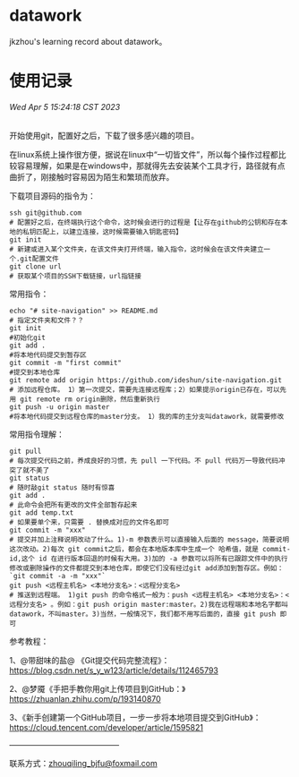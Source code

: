 # datawork


jkzhou's learning record about datawork。



# 使用记录

###### Wed Apr 5 15:24:18 CST 2023

开始使用git，配置好之后，下载了很多感兴趣的项目。

在linux系统上操作很方便，据说在linux中“一切皆文件”，所以每个操作过程都比较容易理解，如果是在windows中，那就得先去安装某个工具才行，路径就有点曲折了，刚接触时容易因为陌生和繁琐而放弃。



下载项目源码的指令为：

```shell
ssh git@github.com 
# 配置好之后，在终端执行这个命令，这时候会进行的过程是【让存在github的公钥和存在本地的私钥匹配上，以建立连接，这时候需要输入钥匙密码】
git init 
# 新建或进入某个文件夹，在该文件夹打开终端，输入指令，这时候会在该文件夹建立一个.git配置文件
git clone url 
# 获取某个项目的SSH下载链接，url指链接
```

常用指令：

```shell
echo "# site-navigation" >> README.md 
# 指定文件夹和文件？？
git init 
#初始化git
git add . 
#将本地代码提交到暂存区
git commit -m "first commit" 
#提交到本地仓库
git remote add origin https://github.com/ideshun/site-navigation.git 
# 添加远程仓库。 1）第一次提交，需要先连接远程库；2）如果提示origin已存在，可以先用 git remote rm origin删除，然后重新执行
git push -u origin master 
#将本地代码提交到远程仓库的master分支。 1）我的库的主分支叫datawork，就需要修改
```

常用指令理解：

```shell
git pull 
# 每次提交代码之前，养成良好的习惯，先 pull 一下代码。不 pull 代码万一导致代码冲突了就不美了
git status 
# 随时敲git status 随时有惊喜
git add . 
# 此命令会把所有更改的文件全部暂存起来
git add temp.txt 
# 如果要单个来，只需要 . 替换成对应的文件名即可
git commit -m "xxx" 
# 提交并加上注释说明改动了什么。1)-m 参数表示可以直接输入后面的 message，简要说明这次改动。2)每次 git commit之后，都会在本地版本库中生成一个 哈希值，就是 commit-id,这个 id 在进行版本回退的时候有大用。3)加的 -a 参数可以将所有已跟踪文件中的执行修改或删除操作的文件都提交到本地仓库，即使它们没有经过git add添加到暂存区。例如：`git commit -a -m "xxx"`
git push <远程主机名> <本地分支名>：<远程分支名> 
# 推送到远程端。 1)git push 的命令格式一般为：push <远程主机名> <本地分支名>：<远程分支名> 。例如：git push origin master:master。2)我在远程端和本地名字都叫datawork，不叫master。3)当然，一般情况下，我们都不用写后面的，直接 git push 即可
```

参考教程：

1、@带甜味的盐@ 《Git提交代码完整流程》：https://blog.csdn.net/s_y_w123/article/details/112465793

2、@梦魇《手把手教你用git上传项目到GitHub：》https://zhuanlan.zhihu.com/p/193140870

3、《新手创建第一个GitHub项目，一步一步将本地项目提交到GitHub》：https://cloud.tencent.com/developer/article/1595821


——————————————

联系方式：zhouqiling_bjfu@foxmail.com

